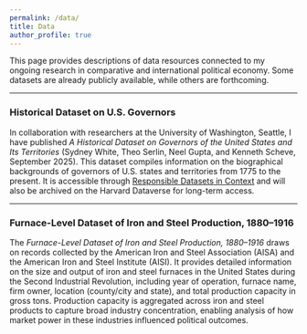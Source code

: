 ```yaml
---
permalink: /data/
title: Data
author_profile: true
---
```


This page provides descriptions of data resources connected to my ongoing research in comparative and international political economy. Some datasets are already publicly available, while others are forthcoming.  

---

### Historical Dataset on U.S. Governors  

In collaboration with researchers at the University of Washington, Seattle, I have published *A Historical Dataset on Governors of the United States and Its Territories* (Sydney White, Theo Serlin, Neel Gupta, and Kenneth Scheve, September 2025). This dataset compiles information on the biographical backgrounds of governors of U.S. states and territories from 1775 to the present. It is accessible through [Responsible Datasets in Context](https://www.responsible-datasets-in-context.com/posts/gubernatorial-bios/) and will also be archived on the Harvard Dataverse for long-term access.  

---

### Furnace-Level Dataset of Iron and Steel Production, 1880–1916  

The *Furnace-Level Dataset of Iron and Steel Production, 1880–1916* draws on records collected by the American Iron and Steel Association (AISA) and the American Iron and Steel Institute (AISI). It provides detailed information on the size and output of iron and steel furnaces in the United States during the Second Industrial Revolution, including year of operation, furnace name, firm owner, location (county/city and state), and total production capacity in gross tons. Production capacity is aggregated across iron and steel products to capture broad industry concentration, enabling analysis of how market power in these industries influenced political outcomes.  
